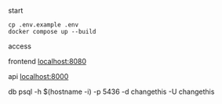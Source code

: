 start
```
cp .env.example .env
docker compose up --build
```

access

frontend
[localhost:8080](http://localhost:8080/)

api
[localhost:8000](http://localhost:8000/)

db
psql -h $(hostname -i) -p 5436 -d changethis -U changethis
